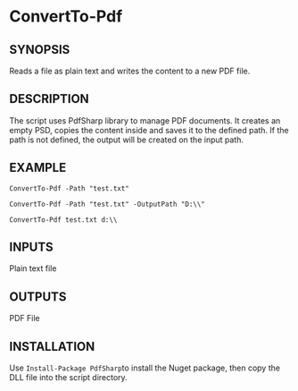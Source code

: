 # ConvertTo-Pdf

## SYNOPSIS
Reads a file as plain text and writes the content to a new PDF file.

## DESCRIPTION
The script uses PdfSharp library to manage PDF documents. It creates an empty PSD, copies the content inside and saves it to the defined path. 
If the path is not defined, the output will be created on the input path.

## EXAMPLE
`ConvertTo-Pdf -Path "test.txt"`

`ConvertTo-Pdf -Path "test.txt" -OutputPath "D:\\"`

`ConvertTo-Pdf test.txt d:\\`

## INPUTS
Plain text file

## OUTPUTS
PDF File

## INSTALLATION
Use `Install-Package PdfSharp`to install the Nuget package, then copy the DLL file into the script directory.

